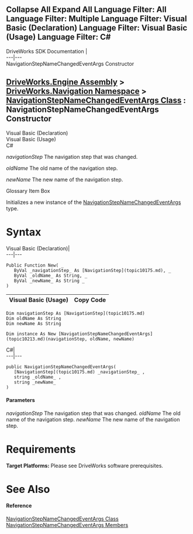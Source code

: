Collapse All Expand All Language Filter: All  Language Filter: Multiple  Language Filter: Visual Basic (Declaration) Language Filter: Visual Basic (Usage) Language Filter: C#  
---  
DriveWorks SDK Documentation  |   
---|---  
NavigationStepNameChangedEventArgs Constructor   
  
[DriveWorks.Engine Assembly](topic2156.md) > [DriveWorks.Navigation Namespace](topic10114.md) > [NavigationStepNameChangedEventArgs Class](topic10213.md) : NavigationStepNameChangedEventArgs Constructor  
---  
  
Visual Basic (Declaration)    
Visual Basic (Usage)    
C# 

_navigationStep_
    The navigation step that was changed.

_oldName_
    The old name of the navigation step.

_newName_
    The new name of the navigation step.

Glossary Item Box

Initializes a new instance of the [NavigationStepNameChangedEventArgs](topic10213.md) type. 

# Syntax

Visual Basic (Declaration)|   
---|---  
      
    
    Public Function New( _
       ByVal _navigationStep_ As [NavigationStep](topic10175.md), _
       ByVal _oldName_ As String, _
       ByVal _newName_ As String _
    )  
  
Visual Basic (Usage)| Copy Code  
---|---  
      
    
    Dim navigationStep As [NavigationStep](topic10175.md)
    Dim oldName As String
    Dim newName As String
     
    Dim instance As New [NavigationStepNameChangedEventArgs](topic10213.md)(navigationStep, oldName, newName)  
  
C#|   
---|---  
      
    
    public NavigationStepNameChangedEventArgs( 
       [NavigationStep](topic10175.md) _navigationStep_ ,
       string _oldName_ ,
       string _newName_
    )  
  
#### Parameters

 _navigationStep_
    The navigation step that was changed.
_oldName_
    The old name of the navigation step.
_newName_
    The new name of the navigation step.

# Requirements

**Target Platforms:** Please see DriveWorks software prerequisites.

# See Also

#### Reference

[NavigationStepNameChangedEventArgs Class](topic10213.md)   
[NavigationStepNameChangedEventArgs Members](topic10214.md)


